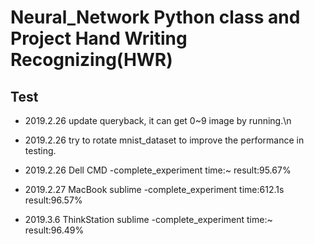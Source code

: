 # Neural_Network Python class and Project Hand Writing Recognizing(HWR)

## Test

- 2019.2.26 update queryback, it can get 0~9 image by running.\n

- 2019.2.26 try to rotate mnist_dataset to improve the performance in testing.

- 2019.2.26 Dell  CMD   -complete_experiment  time:~  result:95.67%

- 2019.2.27 MacBook  sublime   -complete_experiment  time:612.1s    result:96.57%

- 2019.3.6 ThinkStation sublime -complete_experiment time:~ result:96.49%
